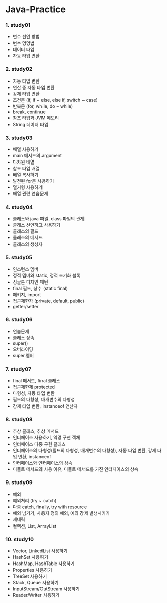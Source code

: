 # Java-Practice

### 1. study01
* 변수 선언 방법<br>
* 변수 명명법<br>
* 데이터 타입<br>
* 자동 타입 변환


### 2. study02
* 자동 타입 변환<br>
* 연산 중 자동 타입 변환<br>
* 강제 타입 변환<br>
* 조건문 (if, if ~ else, else if, switch ~ case)<br>
* 반복문 (for, while, do ~ while)<br>
* break, continue<br>
* 참조 타입과 JVM 메모리<br>
* String 데이터 타입<br>


### 3. study03
* 배열 사용하기
* main 메서드의 argument
* 다차원 배열
* 참조 타입 배열
* 배열 복사하기
* 발전된 for문 사용하기
* 열거형 사용하기
* 배열 관련 연습문제


### 4. study04
* 클래스와 java 파일, class 파일의 관계
* 클래스 선언하고 사용하기
* 클래스의 필드
* 클래스의 메서드
* 클래스의 생성자


### 5. study05
* 인스턴스 멤버
* 정적 멤버와 static, 정적 초기화 블록
* 싱글톤 디자인 패턴
* final 필드, 상수 (static final)
* 패키지, import
* 접근제한자 (private, default, public)
* getter/setter


### 6. study06
* 연습문제
* 클래스 상속
* super()
* 오버라이딩
* super.멤버


### 7. study07
* final 메서드, final 클래스
* 접근제한제 protected
* 다형성, 자동 타입 변환
* 필드의 다형성, 매개변수의 다형성
* 강제 타입 변환, instanceof 연산자


### 8. study08
* 추상 클래스, 추상 메서드
* 인터페이스 사용하기, 익명 구현 객체
* 인터페이스 다중 구현 클래스
* 인터페이스의 다형성(필드의 다형성, 매개변수의 다형성), 자동 타입 변환, 강제 타입 변환, instanceof
* 인터페이스와 인터페이스의 상속
* 디폴트 메서드의 사용 이유, 디폴트 메서드를 가진 인터페이스의 상속


### 9. study09
* 예외
* 예외처리 (try ~ catch)
* 다중 catch, finally, try with resource
* 예외 넘기기, 사용자 정의 예외, 예외 강제 발생시키기
* 제네릭
* 컬렉션, List, ArrayList


### 10. study10
* Vector, LinkedList 사용하기
* HashSet 사용하기
* HashMap, HashTable 사용하기
* Properties 사용하기
* TreeSet 사용하기
* Stack, Queue 사용하기
* InputStream/OutStream 사용하기
* Reader/Writer 사용하기
